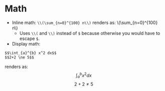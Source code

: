 # Math
* Inline math: `\\(\sum_{n=0}^{100} n\\)` renders as: \\(\sum_{n=0}^{100} n\\)
  * Uses `\\(` and `\\)` instead of `$` because otherwise you would have to escape `$`.
* Display math:
```no-highlight
$$\int_{a}^{b} x^2 dx$$
$$2+2 \ne 5$$
```
renders as:
$$\int_{a}^{b} x^2 dx$$
$$2+2 \ne 5$$
